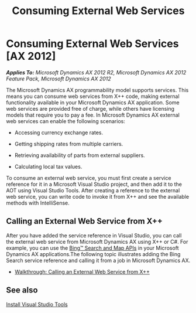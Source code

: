 ﻿---
title: Consuming External Web Services
TOCTitle: Consuming External Web Services
ms:assetid: 69eecc2b-3306-4028-9069-4dca8fdccb0c
ms:mtpsurl: https://technet.microsoft.com/en-us/library/Hh500187(v=AX.60)
ms:contentKeyID: 37820254
ms.date: 11/07/2012
mtps_version: v=AX.60
---

# Consuming External Web Services [AX 2012]


_**Applies To:** Microsoft Dynamics AX 2012 R2, Microsoft Dynamics AX 2012 Feature Pack, Microsoft Dynamics AX 2012_

The Microsoft Dynamics AX programmability model supports services. This means you can consume web services from X++ code, making external functionality available in your Microsoft Dynamics AX application. Some web services are provided free of charge, while others have licensing models that require you to pay a fee. In Microsoft Dynamics AX external web services can enable the following scenarios:

  - Accessing currency exchange rates.

  - Getting shipping rates from multiple carriers.

  - Retrieving availability of parts from external suppliers.

  - Calculating local tax values.

To consume an external web service, you must first create a service reference for it in a Microsoft Visual Studio project, and then add it to the AOT using Visual Studio Tools. After creating a reference to the external web service, you can write code to invoke it from X++ and see the available methods with IntelliSense.

## Calling an External Web Service from X++

After you have added the service reference in Visual Studio, you can call the external web service from Microsoft Dynamics AX using X++ or C\#. For example, you can use the [Bing™ Search and Map APIs](http://www.bing.com/toolbox/bingdeveloper/) in your Microsoft Dynamics AX applications.The following topic illustrates adding the Bing Search service reference and calling it from a job in Microsoft Dynamics AX.

  - [Walkthrough: Calling an External Web Service from X++](walkthrough-calling-an-external-web-service-from-x.md)

## See also

[Install Visual Studio Tools](install-visual-studio-tools.md)

